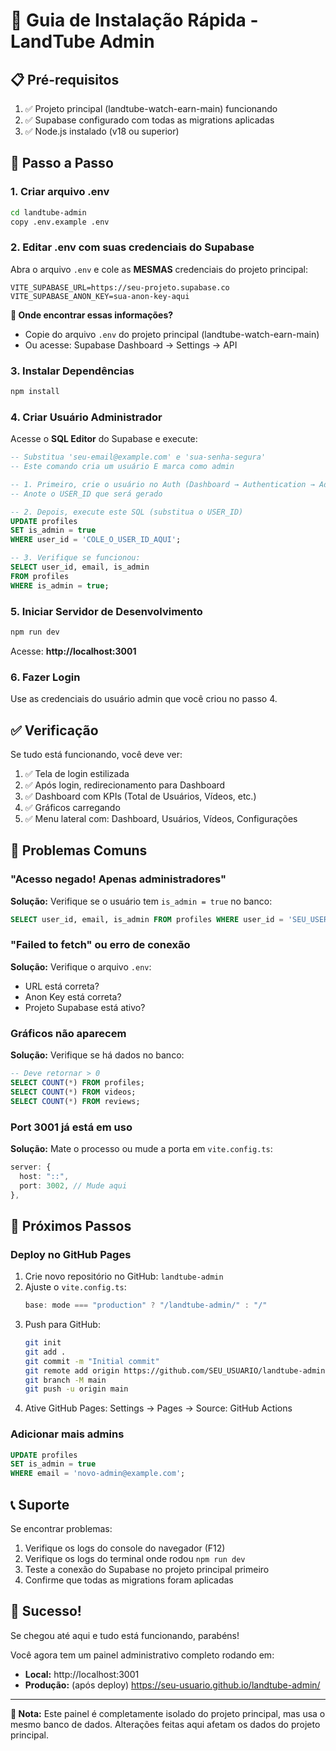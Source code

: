 # 🚀 Guia de Instalação Rápida - LandTube Admin

## 📋 Pré-requisitos

1. ✅ Projeto principal (landtube-watch-earn-main) funcionando
2. ✅ Supabase configurado com todas as migrations aplicadas
3. ✅ Node.js instalado (v18 ou superior)

## 🔧 Passo a Passo

### 1. Criar arquivo .env

```bash
cd landtube-admin
copy .env.example .env
```

### 2. Editar .env com suas credenciais do Supabase

Abra o arquivo `.env` e cole as **MESMAS** credenciais do projeto principal:

```env
VITE_SUPABASE_URL=https://seu-projeto.supabase.co
VITE_SUPABASE_ANON_KEY=sua-anon-key-aqui
```

**📍 Onde encontrar essas informações?**
- Copie do arquivo `.env` do projeto principal (landtube-watch-earn-main)
- Ou acesse: Supabase Dashboard → Settings → API

### 3. Instalar Dependências

```bash
npm install
```

### 4. Criar Usuário Administrador

Acesse o **SQL Editor** do Supabase e execute:

```sql
-- Substitua 'seu-email@example.com' e 'sua-senha-segura'
-- Este comando cria um usuário E marca como admin

-- 1. Primeiro, crie o usuário no Auth (Dashboard → Authentication → Add User)
-- Anote o USER_ID que será gerado

-- 2. Depois, execute este SQL (substitua o USER_ID)
UPDATE profiles 
SET is_admin = true 
WHERE user_id = 'COLE_O_USER_ID_AQUI';

-- 3. Verifique se funcionou:
SELECT user_id, email, is_admin 
FROM profiles 
WHERE is_admin = true;
```

### 5. Iniciar Servidor de Desenvolvimento

```bash
npm run dev
```

Acesse: **http://localhost:3001**

### 6. Fazer Login

Use as credenciais do usuário admin que você criou no passo 4.

## ✅ Verificação

Se tudo está funcionando, você deve ver:

1. ✅ Tela de login estilizada
2. ✅ Após login, redirecionamento para Dashboard
3. ✅ Dashboard com KPIs (Total de Usuários, Vídeos, etc.)
4. ✅ Gráficos carregando
5. ✅ Menu lateral com: Dashboard, Usuários, Vídeos, Configurações

## 🐛 Problemas Comuns

### "Acesso negado! Apenas administradores"

**Solução:** Verifique se o usuário tem `is_admin = true` no banco:

```sql
SELECT user_id, email, is_admin FROM profiles WHERE user_id = 'SEU_USER_ID';
```

### "Failed to fetch" ou erro de conexão

**Solução:** Verifique o arquivo `.env`:
- URL está correta?
- Anon Key está correta?
- Projeto Supabase está ativo?

### Gráficos não aparecem

**Solução:** Verifique se há dados no banco:

```sql
-- Deve retornar > 0
SELECT COUNT(*) FROM profiles;
SELECT COUNT(*) FROM videos;
SELECT COUNT(*) FROM reviews;
```

### Port 3001 já está em uso

**Solução:** Mate o processo ou mude a porta em `vite.config.ts`:

```ts
server: {
  host: "::",
  port: 3002, // Mude aqui
},
```

## 🎯 Próximos Passos

### Deploy no GitHub Pages

1. Crie novo repositório no GitHub: `landtube-admin`
2. Ajuste o `vite.config.ts`:
   ```ts
   base: mode === "production" ? "/landtube-admin/" : "/"
   ```
3. Push para GitHub:
   ```bash
   git init
   git add .
   git commit -m "Initial commit"
   git remote add origin https://github.com/SEU_USUARIO/landtube-admin.git
   git branch -M main
   git push -u origin main
   ```
4. Ative GitHub Pages: Settings → Pages → Source: GitHub Actions

### Adicionar mais admins

```sql
UPDATE profiles 
SET is_admin = true 
WHERE email = 'novo-admin@example.com';
```

## 📞 Suporte

Se encontrar problemas:

1. Verifique os logs do console do navegador (F12)
2. Verifique os logs do terminal onde rodou `npm run dev`
3. Teste a conexão do Supabase no projeto principal primeiro
4. Confirme que todas as migrations foram aplicadas

## 🎉 Sucesso!

Se chegou até aqui e tudo está funcionando, parabéns! 

Você agora tem um painel administrativo completo rodando em:
- **Local:** http://localhost:3001
- **Produção:** (após deploy) https://seu-usuario.github.io/landtube-admin/

---

**📝 Nota:** Este painel é completamente isolado do projeto principal, mas usa o mesmo banco de dados. Alterações feitas aqui afetam os dados do projeto principal.
